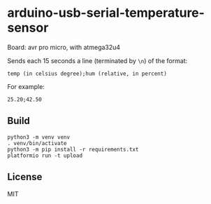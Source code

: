 # arduino-usb-serial-temperature-sensor

Board: avr pro micro, with atmega32u4

Sends each 15 seconds a line (terminated by `\n`) of the format:

```
temp (in celsius degree);hum (relative, in percent)
```

For example:

```
25.20;42.50
```

## Build

```
python3 -m venv venv
. venv/bin/activate
python3 -m pip install -r requirements.txt
platformio run -t upload
```

## License

MIT

